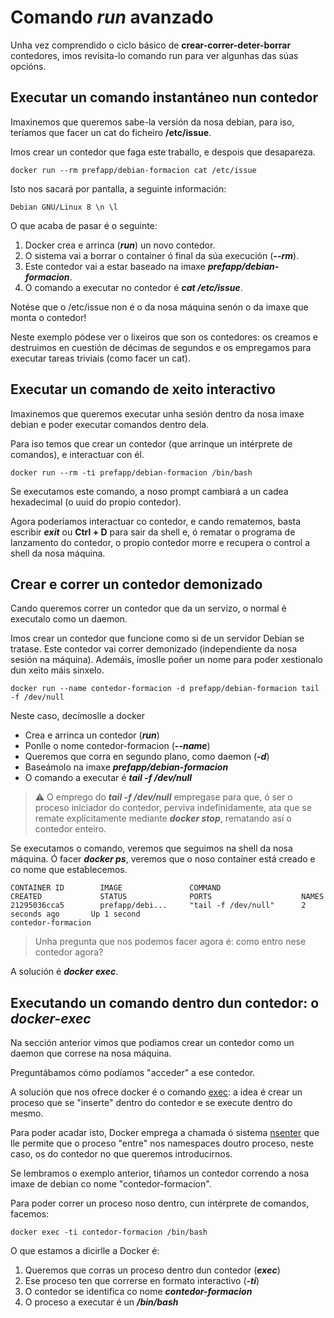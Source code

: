 # Comando _**run**_ avanzado

Unha vez comprendido o ciclo básico de **crear-correr-deter-borrar** contedores, imos revisita-lo comando run para ver algunhas das súas opcións.

## Executar un comando instantáneo nun contedor

Imaxinemos que queremos sabe-la versión da nosa debian, para iso, teríamos que facer un cat do ficheiro **/etc/issue**.

Imos crear un contedor que faga este traballo, e despois que desapareza. 

```shell
docker run --rm prefapp/debian-formacion cat /etc/issue
```

Isto nos sacará por pantalla, a seguinte información:

```shell
Debian GNU/Linux 8 \n \l
```

O que acaba de pasar é o seguinte:

1. Docker crea e arrinca (_**run**_) un novo contedor.
2. O sistema vai a borrar o container ó final da súa execución (_**--rm**_).
3. Este contedor vai a estar baseado na imaxe _**prefapp/debian-formacion**_.
4. O comando a executar no contedor é _**cat /etc/issue**_.

Notése que o /etc/issue non é o da nosa máquina senón o da imaxe que monta o contedor! 

Neste exemplo pódese ver o lixeiros que son os contedores: os creamos e destruimos en cuestión de décimas de segundos e os empregamos para executar tareas triviais (como facer un cat).

## Executar un comando de xeito interactivo

Imaxinemos que queremos executar unha sesión dentro da nosa imaxe debian e poder executar comandos dentro dela. 

Para iso temos que crear un contedor (que arrinque un intérprete de comandos), e interactuar con él. 

```shell
docker run --rm -ti prefapp/debian-formacion /bin/bash
```

Se executamos este comando, a noso prompt cambiará a un cadea hexadecimal (o uuid do propio contedor). 

Agora poderíamos interactuar co contedor, e cando rematemos, basta escribir _**exit**_ ou **Ctrl + D** para sair da shell e, ó rematar o programa de lanzamento do contedor, o propio contedor morre e recupera o control a shell da nosa máquina. 

## Crear e correr un contedor demonizado

Cando queremos correr un contedor que da un servizo, o normal é executalo como un daemon. 

Imos crear un contedor que funcione como si de un servidor Debian se tratase. Este contedor vai correr demonizado (independiente da nosa sesión na máquina). Ademáis, ímoslle poñer un nome para poder xestionalo dun xeito máis sinxelo. 

```shell
docker run --name contedor-formacion -d prefapp/debian-formacion tail -f /dev/null
```

Neste caso, decímoslle a docker

- Crea e arrinca un contedor (_**run**_)
- Ponlle o nome contedor-formacion (_**--name**_)
- Queremos que corra en segundo plano, como daemon (_**-d**_)
- Baseámolo na imaxe _**prefapp/debian-formacion**_
- O comando a executar é _**tail -f /dev/null**_



> ⚠️ O emprego do _**tail -f /dev/null**_ empregase para que, ó ser o proceso iniciador do contedor, perviva indefinidamente, ata que se remate explícitamente mediante _**docker stop**_, rematando así o contedor enteiro.

Se executamos o comando, veremos que seguimos na shell da nosa máquina. Ó facer _**docker ps**_, veremos que o noso container está creado e co nome que establecemos.

```shell
CONTAINER ID        IMAGE               COMMAND                  CREATED             STATUS              PORTS                    NAMES
21295036cca5        prefapp/debi...     "tail -f /dev/null"      2 seconds ago       Up 1 second                                  contedor-formacion
```

> Unha pregunta que nos podemos facer agora é: como entro nese contedor agora?

A solución é _**docker exec**_.

## Executando un comando dentro dun contedor: o _**docker-exec**_

Na sección anterior vimos que podiamos crear un contedor como un daemon que correse na nosa máquina. 

Preguntábamos cómo podíamos "acceder" a ese contedor. 

A solución que nos ofrece docker é o comando [exec](https://docs.docker.com/engine/reference/commandline/exec/): a idea é crear un proceso que se "inserte" dentro do contedor e se execute dentro do mesmo. 

Para poder acadar isto, Docker emprega a chamada ó sistema [nsenter](https://man7.org/linux/man-pages/man1/nsenter.1.html) que lle permite que o proceso "entre" nos namespaces doutro proceso, neste caso, os do contedor no que queremos introducirnos. 

Se lembramos o exemplo anterior, tiñamos un contedor correndo a nosa imaxe de debian co nome "contedor-formacion". 

Para poder correr un proceso noso dentro, cun intérprete de comandos, facemos:

```shell
docker exec -ti contedor-formacion /bin/bash
```

O que estamos a dicirlle a Docker é:

1. Queremos que corras un proceso dentro dun contedor (_**exec**_)
2. Ese proceso ten que correrse en formato interactivo (_**-ti**_)
3. O contedor se identifica co nome _**contedor-formacion**_
4. O proceso a executar é un _**/bin/bash**_
